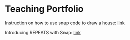 # Teaching Portfolio

Instruction on how to use snap code to draw a house: [link](https://youtu.be/6TNEDPyY53s)

Introducing REPEATS with Snap: [link](https://youtu.be/WAAPV-FeioI)
